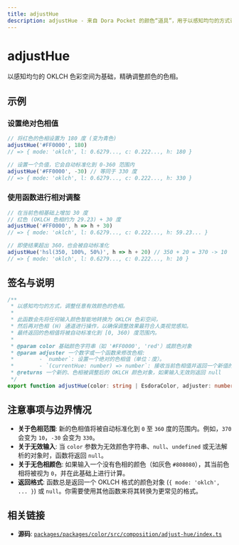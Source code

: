 ```yaml
---
title: adjustHue
description: adjustHue - 来自 Dora Pocket 的颜色“道具”，用于以感知均匀的方式调整颜色的色相。
---
```


# adjustHue

<!-- 1. 简介：一句话核心功能描述 -->

以感知均匀的 OKLCH 色彩空间为基础，精确调整颜色的色相。

<!-- 2. 示例：由核心功能和从测试用例中提炼的场景组成 -->

## 示例

### 设置绝对色相值

```typescript
// 将红色的色相设置为 180 度 (变为青色)
adjustHue('#FF0000', 180)
// => { mode: 'oklch', l: 0.6279..., c: 0.222..., h: 180 }

// 设置一个负值，它会自动标准化到 0-360 范围内
adjustHue('#FF0000', -30) // 等同于 330 度
// => { mode: 'oklch', l: 0.6279..., c: 0.222..., h: 330 }
```

### 使用函数进行相对调整

```typescript
// 在当前色相基础上增加 30 度
// 红色 (OKLCH 色相约为 29.23) + 30 度
adjustHue('#FF0000', h => h + 30)
// => { mode: 'oklch', l: 0.6279..., c: 0.222..., h: 59.23... }

// 即使结果超出 360，也会被自动标准化
adjustHue('hsl(350, 100%, 50%)', h => h + 20) // 350 + 20 = 370 -> 10
// => { mode: 'oklch', l: 0.6279..., c: 0.222..., h: 10 }
```

<!-- 3. 签名与说明：合并了签名、参数、返回值的唯一技术核心 -->

## 签名与说明

```typescript
/**
 * 以感知均匀的方式，调整任意有效颜色的色相。
 *
 * 此函数会先将任何输入颜色智能地转换为 OKLCH 色彩空间，
 * 然后再对色相 (H) 通道进行操作，以确保调整效果最符合人类视觉感知。
 * 最终返回的色相值将被自动标准化到 [0, 360) 度范围内。
 *
 * @param color 基础颜色字符串（如 '#FF0000', 'red'）或颜色对象
 * @param adjuster 一个数字或一个函数来修改色相:
 *        - `number`: 设置一个绝对的色相值（单位：度）。
 *        - `(currentHue: number) => number`: 接收当前色相值并返回一个新值的函数。
 * @returns 一个新的、色相被调整后的 OKLCH 颜色对象，如果输入无效则返回 null
 */
export function adjustHue(color: string | EsdoraColor, adjuster: number | ((currentHue: number) => number)): EsdoraColor | null
```

<!-- 4. 注意事项与边界情况：建立用户信任 -->

## 注意事项与边界情况

- **关于色相范围**: 新的色相值将被自动标准化到 `0` 至 `360` 度的范围内。例如，`370` 会变为 `10`，`-30` 会变为 `330`。
- **关于无效输入**: 当 `color` 参数为无效颜色字符串、`null`、`undefined` 或无法解析的对象时，函数将返回 `null`。
- **关于无色相颜色**: 如果输入一个没有色相的颜色（如灰色 `#808080`），其当前色相将被视为 `0`，并在此基础上进行计算。
- **返回格式**: 函数总是返回一个 OKLCH 格式的颜色对象 (`{ mode: 'oklch', ... }`) 或 `null`。你需要使用其他函数来将其转换为更常见的格式。

<!-- 5. 相关链接：提供相关函数及源码的链接 -->

## 相关链接

- **源码**: [`packages/packages/color/src/composition/adjust-hue/index.ts`](https://github.com/esdora-js/esdora/blob/main/packages/packages/color/src/composition/adjust-hue/index.ts)
